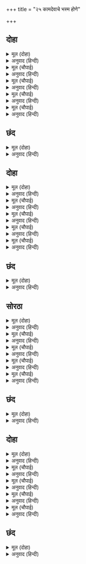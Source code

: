 +++
title = "२५ कामदेवाचे भस्म होणे"

+++


## दोहा


<details><summary>मूल (दोहा)</summary>

सुरन्ह कही निज बिपति सब सुनि मन कीन्ह बिचार।  
संभु बिरोध न कुसल मोहि बिहसि कहेउ अस मार॥ ८३॥
</details>

<details><summary>अनुवाद (हिन्दी)</summary>

देवांनी आपले संकट कामदेवाला सांगितले. ते ऐकून कामदेवाने विचार केला आणि हसत म्हटले, ‘शिवांशी विरोध करण्यामध्ये माझे काही खरे नाही.॥ ८३॥
</details>

<details><summary>मूल (चौपाई)</summary>

तदपि करब मैं काजु तुम्हारा।  
श्रुति कह परम धरम उपकारा॥  
पर हित लागि तजइ जो देही।  
संतत संत प्रसंसहिं तेही॥
</details>

<details><summary>अनुवाद (हिन्दी)</summary>

तरीही तुमचे काम मी करीन, कारण वेद दुसऱ्यावर केलेल्या उपकारास परमधर्म म्हणतात. जो दुसऱ्याच्या हितासाठी आपल्या शरीराचाही त्याग करतो, त्याचीच संत प्रशंसा करतात.’॥ १॥
</details>

<details><summary>मूल (चौपाई)</summary>

अस कहि चलेउ सबहि सिरु नाई।  
सुमन धनुष कर सहित सहाई॥  
चलत मार अस हृदयँ बिचारा।  
सिव बिरोध ध्रुव मरनु हमारा॥
</details>

<details><summary>अनुवाद (हिन्दी)</summary>

असे म्हणून आणि सर्वांना नमस्कार करून कामदेव आपले पुष्प-धनुष्य हाती घेऊन वसंतादी सहाय्यकांबरोबर निघाला. जात असताना कामदेवाच्या मनात विचार आला की, शिवांशी विरोध केल्याने माझे मरण नक्की ओढवणार आहे.॥ २॥
</details>

<details><summary>मूल (चौपाई)</summary>

तब आपन प्रभाउ बिस्तारा।  
निज बस कीन्ह सकल संसारा॥  
कोपेउ जबहिं बारिचरकेतू।  
छन महुँ मिटे सकल श्रुति सेतू॥
</details>

<details><summary>अनुवाद (हिन्दी)</summary>

तेव्हा त्याने आपला प्रभाव टाकला आणि संपूर्ण जगाला आपल्या अधीन बनविले. ज्यावेळी कामदेव संतापला, तेव्हा एका क्षणात वेदांची सर्व मर्यादा धुळीला मिळाली.॥ ३॥
</details>

<details><summary>मूल (चौपाई)</summary>

ब्रह्मचर्ज ब्रत संजम नाना।  
धीरज धरम ग्यान बिग्याना॥  
सदाचार जप जोग बिरागा।  
सभय बिबेक कटकु सबु भागा॥
</details>

<details><summary>अनुवाद (हिन्दी)</summary>

ब्रह्मचर्य, व्रत, नाना प्रकारचे संयम, धैर्य, धर्म, ज्ञान, विज्ञान, सदाचार, जप, योग, वैराग्य इत्यादी विवेकाची संपूर्ण सेना घाबरून पळून गेली.॥ ४॥
</details>

## छंद


<details><summary>मूल (दोहा)</summary>

भागेउ बिबेकु सहाय सहित सो सुभट संजुग महि मुरे।  
सदग्रंथ पर्बत कंदरन्हि महुँ जाइ तेहि अवसर दुरे॥  
होनिहार का करतार को रखवार जग खरभरु परा।  
दुइ माथ केहि रतिनाथ जेहि कहुँ कोपि कर धनु सरु धरा॥
</details>

<details><summary>अनुवाद (हिन्दी)</summary>

विवेक आपल्या सहाय्यकांच्यासह पळून गेला. त्याचे योद्धे युद्ध-भूमीवरून पाठ फिरवून निघाले. त्यावेळी ते सर्व सद्ग्रंथरूपी पर्वतांच्या कडे-कपाऱ्यात जाऊन लपून बसले. (अर्थात ज्ञान, वैराग्य, संयम, नियम, सदाचार इत्यादी फक्त ग्रंथांमध्ये उरले, त्यांचे आचरण संपले.) संपूर्ण जगात खळबळ माजली. (सर्वजण म्हणू लागले,) हे विधात्या! आता काय होणार? आमचे रक्षण कोण करणार? असा दोन शिरांचा कोण आहे की, ज्याच्यासाठी रतीचा पती कामदेव याने कोप धरून हातामध्ये धनुष्यबाण उचलला आहे?
</details>

## दोहा


<details><summary>मूल (दोहा)</summary>

जे सजीव जग अचर चर नारि पुरुष अस नाम।  
ते निज निज मरजाद तजि भए सकल बस काम॥ ८४॥
</details>

<details><summary>अनुवाद (हिन्दी)</summary>

जगामध्ये जे स्त्री-पुरुषरूप जितके चराचर प्राणी होते, ते सर्व आपापली मर्यादा सोडून कामवश झाले.॥ ८४॥
</details>

<details><summary>मूल (चौपाई)</summary>

सब के हृदयँ मदन अभिलाषा।  
लता निहारि नवहिं तरु साखा॥  
नदीं उमगि अंबुधि कहुँ धाईं।  
संगम करहिं तलाव तलाईं॥
</details>

<details><summary>अनुवाद (हिन्दी)</summary>

सर्वांच्या मनात कामाची इच्छा उत्पन्न झाली. लतांना पाहून वृक्षांच्या फांद्या झुकू लागल्या. नद्या चेकाळून समद्राकडे धावू लागल्या आणि तलाव व तळ्या परस्परांशी संगम करू लागल्या.॥ १॥
</details>

<details><summary>मूल (चौपाई)</summary>

जहँ असि दसा जड़न्ह कै बरनी।  
को कहि सकइ सचेतन करनी॥  
पसु पच्छी नभ जल थल चारी।  
भए कामबस समय बिसारी॥
</details>

<details><summary>अनुवाद (हिन्दी)</summary>

जर अचेतन (वृक्ष, नदी इत्यादी) पदार्थांची अशी अवस्था झाली तर मग चेतन जीवांबद्दल काय सांगायचे? आकाश, जल आणि पृथ्वीवर संचार करणारे सर्व पशु-पक्षी (आपल्या संयोगाचा) काळ विसरून काम-वश झाले.॥ २॥
</details>

<details><summary>मूल (चौपाई)</summary>

मदन अंध ब्याकुल सब लोका।  
निसि दिनु नहिं अवलोकहिं कोका॥  
देव दनुज नर किंनर ब्याला।  
प्रेत पिसाच भूत बेताला॥
</details>

<details><summary>अनुवाद (हिन्दी)</summary>

सर्वजण कामांध होऊन व्याकूळ झाले. चक्रवाक पक्षी व पक्षिणी यांनी रात्र-दिवस पाहिला नाही. देव, दैत्य, मनुष्य, किन्नर, सर्प, प्रेत, पिशाच, भूत, वेताल,॥ ३॥
</details>

<details><summary>मूल (चौपाई)</summary>

इन्ह कै दसा न कहेउँ बखानी।  
सदा काम के चेरे जानी॥  
सिद्ध बिरक्त महामुनि जोगी।  
तेपि कामबस भए बियोगी॥
</details>

<details><summary>अनुवाद (हिन्दी)</summary>

हे सर्वजण नेहमीच कामाचे गुलाम असतात. म्हणून मी त्यांच्या अवस्थेचे वर्णन केलेले नाही. सिद्ध, विरक्त, महामुनी आणि महान योगी हे सुद्धा कामवश झाल्यामुळे योगापासून ढळले आणि स्त्रीच्या विरहाने पीडित झाले.॥ ४॥
</details>

## छंद


<details><summary>मूल (दोहा)</summary>

भए कामबस जोगीस तापस पावँरन्हि की को कहै।  
देखहिं चराचर नारिमय जे ब्रह्ममय देखत रहे॥  
अबला बिलोकहिं पुरुषमय जगु पुरुष सब अबलामयं।  
दुइ दंड भरि ब्रह्मांड भीतर कामकृत कौतुक अयं॥
</details>

<details><summary>अनुवाद (हिन्दी)</summary>

जेव्हा योगीश्वर व तपस्वीसुद्धा कामाला वश झाले, मग बिचाऱ्या मनुष्यांबद्दल काय सांगायचे? ज्या लोकांना संपूर्ण चराचर सृष्टी ब्रह्ममय दिसत होती, त्यांना आता सर्व जग स्त्रीमय दिसू लागले. स्त्रियांना सर्व जग पुरुषमय दिसू लागले, तर पुरुषांना ते स्त्रीमय दिसू लागले. दोन घटिका संपूर्ण ब्रह्मांडात कामदेवाने मांडलेले हे कौतुक दिसून आले.
</details>

## सोरठा


<details><summary>मूल (दोहा)</summary>

धरी न काहूँ धीर सब के मन मनसिज हरे।  
जे राखे रघुबीर ते उबरे तेहि काल महुँ॥ ८५॥
</details>

<details><summary>अनुवाद (हिन्दी)</summary>

कुणालाही मन आवरता येईना. कामदेवाने सर्वांचे मन हरण केले. श्रीरामांनी ज्यांचे रक्षण केले, फक्त तेवढेच भक्त (कामदेवाच्या प्रभावापासून) त्यावेळी वाचले.॥ ८५॥
</details>

<details><summary>मूल (चौपाई)</summary>

उभय घरी अस कौतुक भयऊ।  
जौ लगि कामु संभु पहिं गयऊ॥  
सिवहि बिलोकि ससंकेउ मारू।  
भयउ जथाथिति सबु संसारू॥
</details>

<details><summary>अनुवाद (हिन्दी)</summary>

दोन घटिका असा तमाशा झाला, तोपर्यंत कामदेव श्रीशिवांच्या जवळ पोहोचला. त्यांना पाहून कामदेव चपापला, तेव्हा संपूर्ण जग पूर्वीप्रमाणे स्थिर झाले.॥ १॥
</details>

<details><summary>मूल (चौपाई)</summary>

भए तुरत सब जीव सुखारे।  
जिमि मद उतरि गएँ मतवारे॥  
रुद्रहि देखि मदन भय माना।  
दुराधरष दुर्गम भगवाना॥
</details>

<details><summary>अनुवाद (हिन्दी)</summary>

ज्याप्रमाणे नशा उतरताच दारुडे लोक शांत होतात, त्याप्रमाणे सर्व जीव शांत झाले. अजिंक्य व अनाकलनीय अशा भगवान रुद्रांना पाहून कामदेव भ्याला.॥ २॥
</details>

<details><summary>मूल (चौपाई)</summary>

फिरत लाज कछु करिनहिं जाई।  
मरनु ठानि मन रचेसि उपाई॥  
प्रगटेसि तुरत रुचिर रितुराजा।  
कुसुमित नव तरु राजि बिराजा॥
</details>

<details><summary>अनुवाद (हिन्दी)</summary>

त्याला परत फिरण्याची लाज वाटत होती आणि काही करताही येत नव्हते. शेवटी त्याने मरायचे ठरवून एक उपाय योजला. त्याने लगेच सुंदर ऋतुराज वसंत प्रकट केला. फुललेल्या वृक्षांच्या रांगा शोभून दिसू लागल्या.॥ ३॥
</details>

<details><summary>मूल (चौपाई)</summary>

बन उपबन बापिका तड़ागा।  
परम सुभग सब दिसा बिभागा॥  
जहँ तहँ जनु उमगत अनुरागा।  
देखि मुएहुँ मन मनसिज जागा॥
</details>

<details><summary>अनुवाद (हिन्दी)</summary>

वने-उपवने, विहिरी-तलाव आणि सर्व दिशांचे प्रदेश रमणीय दिसू लागले. जिकडे-तिकडे जणू प्रेम उसळू लागले. ते पाहून मेलेल्या मनांमध्येही कामदेव जागा झाला.॥ ४॥
</details>

## छंद


<details><summary>मूल (दोहा)</summary>

जागइ मनोभव मुएहुँ मन बन सुभगता न परै कही।  
सीतल सुगंध सुमंद मारुत मदन अनल सखा सही॥  
बिकसे सरन्हि बहु कंज गुंजत पुंज मंजुल मधुकरा।  
कलहंस पिक सुक सरस रव करि गान नाचहिं अपछरा॥
</details>

<details><summary>अनुवाद (हिन्दी)</summary>

मेलेल्या मनातही कामदेव जागा झाला, वनाचे सौंदर्य तर सांगण्यापलीकडचे होते. कामरूपी अग्नीचा सच्चा मित्र शीतल-मंद-सुगंधित पवन वाहू लागला. सरोवरात पुष्कळ कमळे उमलली व त्यांवर भ्रमरसमूह मधुर गुंजारव करू लागले. राजहंस, कोकिळा आणि पोपट हे मधुर बोल बोलू लागले आणि अप्सरा गात-गात नाचू लागल्या.
</details>

## दोहा


<details><summary>मूल (दोहा)</summary>

सकल कला करि कोटि बिधि हारेउ सेन समेत।  
चली न अचल समाधि सिव कोपेउ हृदयनिकेत॥ ८६॥
</details>

<details><summary>अनुवाद (हिन्दी)</summary>

कामदेवाने आपल्या सर्व सेनेसह कोटॺवधी कळा दाखवूनही तो हरला. कारण श्रीशिवांची अढळ समाधी भंग पावली नाही. तेव्हा कामदेव संतापला.॥ ८६॥
</details>

<details><summary>मूल (चौपाई)</summary>

देखि रसाल बिटप बर साखा।  
तेहि पर चढे़उ मदनु मन माखा॥  
सुमन चाप निज सर संधाने।  
अति रिस ताकि श्रवन लगि ताने॥
</details>

<details><summary>अनुवाद (हिन्दी)</summary>

त्याने आम्रवृक्षाची एक सुंदर फांदी पाहिली आणि मनात चिडलेला मदन तिच्यावर चढला. त्याने पुष्प-धनुष्यावर आपले पाचही बाण चढविले आणि मोठॺा त्वेषाने लक्ष्य पाहून धनुष्य आकर्ण ताणले.॥ १॥
</details>

<details><summary>मूल (चौपाई)</summary>

छाड़े बिषम बिसिख उर लागे।  
छूटि समाधि संभु तब जागे॥  
भयउ ईस मन छोभु बिसेषी।  
नयन उघारि सकल दिसि देखी॥
</details>

<details><summary>अनुवाद (हिन्दी)</summary>

आणि कामदेवाने तीक्ष्ण बाण सोडले, ते शिवांच्या हृदयाला लागले. त्यांची समाधी भंगली आणि ते जागे झाले. शिवांचे मन प्रक्षुब्ध झाले. त्यांनी डोळे उघडून इकडे तिकडे पाहिले.॥ २॥
</details>

<details><summary>मूल (चौपाई)</summary>

सौरभ पल्लव मदनु बिलोका।  
भयउ कोपु कंपेउ त्रैलोका॥  
तब सिवँ तीसर नयन उघारा।  
चितवत कामु भयउ जरि छारा॥
</details>

<details><summary>अनुवाद (हिन्दी)</summary>

आंब्याच्या पानात दडलेल्या कामदेवाला पाहून त्यांना अतिशय क्रोध आला, त्यामुळे त्रैलोक्याचा थरकाप उडाला. तेव्हा शिवांनी तिसरा नेत्र उघडला आणि त्यांनी पाहताच कामदेव भस्म होऊन गेला.॥ ३॥
</details>

<details><summary>मूल (चौपाई)</summary>

हाहाकार भयउ जग भारी।  
डरपे सुर भए असुर सुखारी॥  
समुझि कामसुखु सोचहिं भोगी।  
भए अकंटक साधक जोगी॥
</details>

<details><summary>अनुवाद (हिन्दी)</summary>

जगामध्ये मोठा हाहाकार उडाला. देव घाबरून गेले तर दैत्य आनंदित झाले. भोगी लोक कामसुखाची आठवण करीत काळजीत पडले आणि साधक योगी यांचा मार्ग निष्कंटक झाला॥ ४॥
</details>

## छंद


<details><summary>मूल (दोहा)</summary>

जोगी अकंटक भए पति गति सुनत रति मुरुछित भई।  
रोदति बदति बहु भाँति करुना करति संकर पहिं गई॥  
अति प्रेम करि बिनती बिबिध बिधि जोरि कर सन्मुख रही।  
प्रभु आसुतोष कृपाल सिव अबला निरखि बोले सही॥
</details>

<details><summary>अनुवाद (हिन्दी)</summary>

योगी लोक निर्भय झाले, परंतु कामदेवाची पत्नी रती ही पतीची दशा ऐकून मूर्च्छित झाली. ती आक्रोश करीत करुणा भाकीत भगवान शिवांच्याजवळ गेली. अत्यंत प्रेमाने अनेक प्रकारे विनंती करीत हात जोडून ती समोर उभी राहिली. त्या अबलेला पाहून आशुतोष कृपाळू शिव सांत्वन करीत बोलले.
</details>
